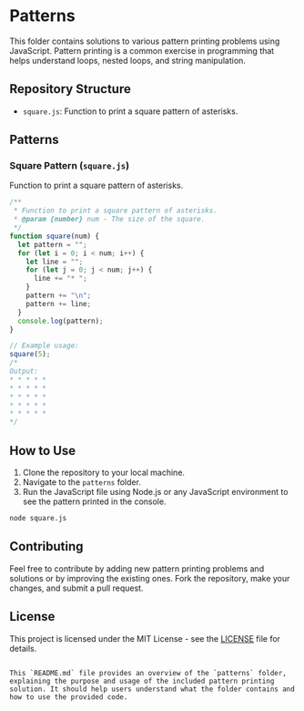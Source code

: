 
# Patterns

This folder contains solutions to various pattern printing problems using JavaScript. Pattern printing is a common exercise in programming that helps understand loops, nested loops, and string manipulation.

## Repository Structure

- `square.js`: Function to print a square pattern of asterisks.

## Patterns

### Square Pattern (`square.js`)

Function to print a square pattern of asterisks.

```javascript
/**
 * Function to print a square pattern of asterisks.
 * @param {number} num - The size of the square.
 */
function square(num) {
  let pattern = "";
  for (let i = 0; i < num; i++) {
    let line = "";
    for (let j = 0; j < num; j++) {
      line += "* ";
    }
    pattern += "\n";
    pattern += line;
  }
  console.log(pattern);
}

// Example usage:
square(5);
/*
Output:
* * * * * 
* * * * * 
* * * * * 
* * * * * 
* * * * * 
*/
```


## How to Use

1. Clone the repository to your local machine.
2. Navigate to the `patterns` folder.
3. Run the JavaScript file using Node.js or any JavaScript environment to see the pattern printed in the console.

```sh
node square.js
```

## Contributing

Feel free to contribute by adding new pattern printing problems and solutions or by improving the existing ones. Fork the repository, make your changes, and submit a pull request.

## License

This project is licensed under the MIT License - see the [LICENSE](LICENSE) file for details.

```

This `README.md` file provides an overview of the `patterns` folder, explaining the purpose and usage of the included pattern printing solution. It should help users understand what the folder contains and how to use the provided code.


